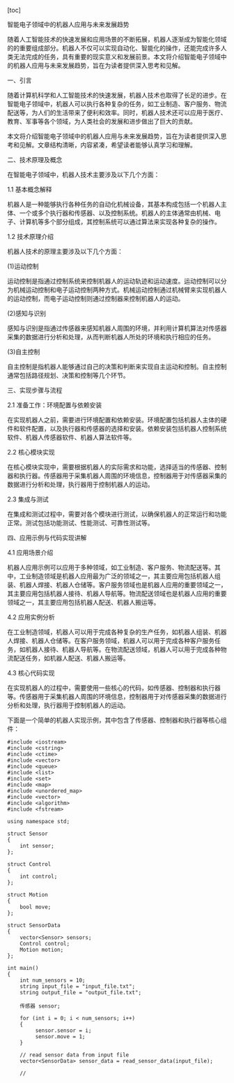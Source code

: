 
[toc]                    
                
                
智能电子领域中的机器人应用与未来发展趋势

随着人工智能技术的快速发展和应用场景的不断拓展，机器人逐渐成为智能化领域的的重要组成部分。机器人不仅可以实现自动化、智能化的操作，还能完成许多人类无法完成的任务，具有重要的现实意义和发展前景。本文将介绍智能电子领域中的机器人应用与未来发展趋势，旨在为读者提供深入思考和见解。

一、引言

随着计算机科学和人工智能技术的快速发展，机器人技术也取得了长足的进步。在智能电子领域中，机器人可以执行各种复杂的任务，如工业制造、客户服务、物流配送等，为人们的生活带来了便利和效率。同时，机器人技术还可以应用于医疗、教育、军事等各个领域，为人类社会的发展和进步做出了巨大的贡献。

本文将介绍智能电子领域中的机器人应用与未来发展趋势，旨在为读者提供深入思考和见解。文章结构清晰，内容紧凑，希望读者能够认真学习和理解。

二、技术原理及概念

在智能电子领域中，机器人技术主要涉及以下几个方面：

1.1 基本概念解释

机器人是一种能够执行各种任务的自动化机械设备，其基本构成包括一个机器人主体、一个或多个执行器和传感器、以及控制系统。机器人的主体通常由机械、电子、计算机等多个部分组成，其控制系统可以通过算法来实现各种复杂的操作。

1.2 技术原理介绍

机器人技术的原理主要涉及以下几个方面：

(1)运动控制

运动控制是指通过控制系统来控制机器人的运动轨迹和运动速度。运动控制可以分为机械运动控制和电子运动控制两种方式。机械运动控制通过机械臂来实现机器人的运动控制，而电子运动控制则通过控制器来控制机器人的运动。

(2)感知与识别

感知与识别是指通过传感器来感知机器人周围的环境，并利用计算机算法对传感器采集的数据进行分析和处理，从而判断机器人所处的环境和执行相应的任务。

(3)自主控制

自主控制是指机器人能够通过自己的决策和判断来实现自主运动和控制。自主控制通常包括路径规划、决策和控制等几个环节。

三、实现步骤与流程

2.1 准备工作：环境配置与依赖安装

在实现机器人之前，需要进行环境配置和依赖安装。环境配置包括机器人主体的硬件和软件配置，以及执行器和传感器的选择和安装。依赖安装包括机器人控制系统软件、机器人传感器软件、机器人算法软件等。

2.2 核心模块实现

在核心模块实现中，需要根据机器人的实际需求和功能，选择适当的传感器、控制器和执行器。传感器用于采集机器人周围的环境信息，控制器用于对传感器采集的数据进行分析和处理，执行器用于控制机器人的运动。

2.3 集成与测试

在集成和测试过程中，需要对各个模块进行测试，以确保机器人的正常运行和功能正常。测试包括功能测试、性能测试、可靠性测试等。

四、应用示例与代码实现讲解

4.1 应用场景介绍

机器人应用示例可以应用于多种领域，如工业制造、客户服务、物流配送等。其中，工业制造领域是机器人应用最为广泛的领域之一，其主要应用包括机器人组装、机器人焊接、机器人仓储等。客户服务领域也是机器人应用的重要领域之一，其主要应用包括机器人接待、机器人导航等。物流配送领域也是机器人应用的重要领域之一，其主要应用包括机器人配送、机器人搬运等。

4.2 应用实例分析

在工业制造领域，机器人可以用于完成各种复杂的生产任务，如机器人组装、机器人焊接、机器人仓储等。在客户服务领域，机器人可以用于完成各种客户服务任务，如机器人接待、机器人导航等。在物流配送领域，机器人可以用于完成各种物流配送任务，如机器人配送、机器人搬运等。

4.3 核心代码实现

在实现机器人的过程中，需要使用一些核心的代码，如传感器、控制器和执行器等。传感器用于采集机器人周围的环境信息，控制器用于对传感器采集的数据进行分析和处理，执行器用于控制机器人的运动。

下面是一个简单的机器人实现示例，其中包含了传感器、控制器和执行器等核心组件：

```
#include <iostream>
#include <cstring>
#include <ctime>
#include <vector>
#include <queue>
#include <list>
#include <set>
#include <map>
#include <unordered_map>
#include <vector>
#include <algorithm>
#include <fstream>

using namespace std;

struct Sensor
{
    int sensor;
};

struct Control
{
    int control;
};

struct Motion
{
    bool move;
};

struct SensorData
{
    vector<Sensor> sensors;
    Control control;
    Motion motion;
};

int main()
{
    int num_sensors = 10;
    string input_file = "input_file.txt";
    string output_file = "output_file.txt";

    传感器 sensor;

    for (int i = 0; i < num_sensors; i++)
    {
         sensor.sensor = i;
         sensor.move = 1;
    }

    // read sensor data from input file
    vector<SensorData> sensor_data = read_sensor_data(input_file);

    //

